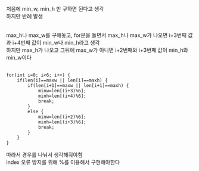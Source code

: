 처음에 min_w, min_h 만 구하면 된다고 생각</br>
하지만 반례 발생</br></br>

max_h나 max_w를 구해놓고, for문을 돌면서 max_h나 max_w가 나오면 i+3번째 값과 i+4번째 값이 min_w나 min_h라고 생각</br>
하지만 max_h가 나오고 그뒤에 max_w가 아니면 i+2번째와 i+3번째 값이 min_h와 min_w이다</br></br>

```
for(int i=0; i<6; i++) {
	if(len[i]==maxw || len[i]==maxh) {
		if(len[i+1]==maxw || len[i+1]==maxh) {
			minw=len[(i+3)%6];
			minh=len[(i+4)%6];
			break;
		}
		else {
			minw=len[(i+2)%6];
			minh=len[(i+3)%6];
			break;	
		}
	}
}
```

따라서 경우를 나눠서 생각해줘야함</br>
index 오류 방지를 위해 %를 이용해서 구현해야한다
